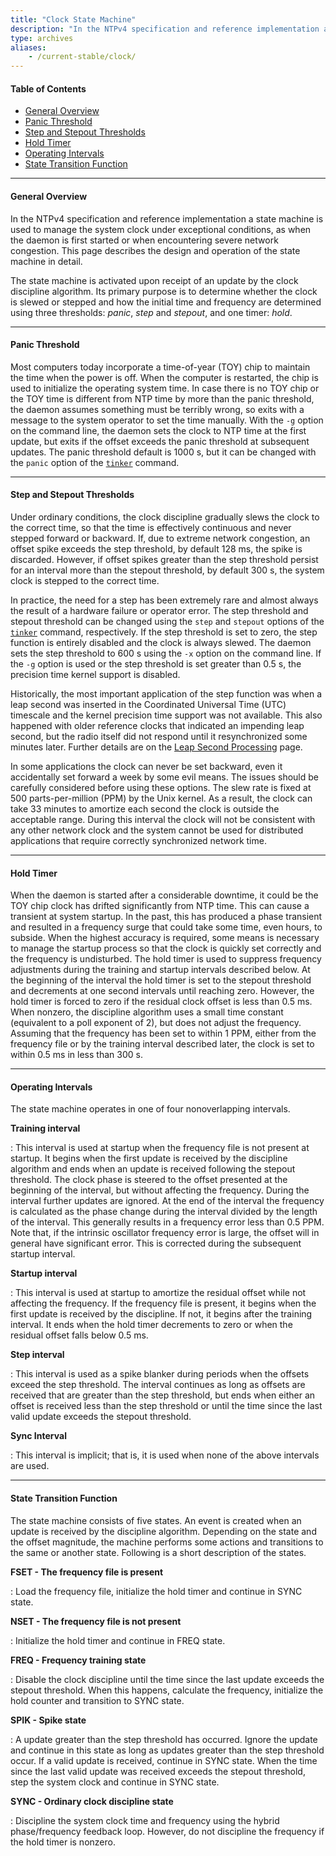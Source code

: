 ```yaml
---
title: "Clock State Machine"
description: "In the NTPv4 specification and reference implementation a state machine is used to manage the system clock under exceptional conditions, as when the daemon is first started or when encountering severe network congestion. This page describes the design and operation of the state machine."
type: archives
aliases:
    - /current-stable/clock/
---
```


#### Table of Contents

*   [General Overview](/documentation/4.2.8-series/clock/#general-overview)
*   [Panic Threshold](/documentation/4.2.8-series/clock/#panic-threshold)
*   [Step and Stepout Thresholds](/documentation/4.2.8-series/clock/#step-and-stepout-thresholds)
*   [Hold Timer](/documentation/4.2.8-series/clock/#hold-timer)
*   [Operating Intervals](/documentation/4.2.8-series/clock/#operating-intervals)
*   [State Transition Function](/documentation/4.2.8-series/clock/#state-transition-function)

* * *

#### General Overview

In the NTPv4 specification and reference implementation a state machine is used to manage the system clock under exceptional conditions, as when the daemon is first started or when encountering severe network congestion. This page describes the design and operation of the state machine in detail.

The state machine is activated upon receipt of an update by the clock discipline algorithm. Its primary purpose is to determine whether the clock is slewed or stepped and how the initial time and frequency are determined using three thresholds: _panic_, _step_ and _stepout_, and one timer: _hold_.

* * *

#### Panic Threshold

Most computers today incorporate a time-of-year (TOY) chip to maintain the time when the power is off. When the computer is restarted, the chip is used to initialize the operating system time. In case there is no TOY chip or the TOY time is different from NTP time by more than the panic threshold, the daemon assumes something must be terribly wrong, so exits with a message to the system operator to set the time manually. With the <code>-g</code> option on the command line, the daemon sets the clock to NTP time at the first update, but exits if the offset exceeds the panic threshold at subsequent updates. The panic threshold default is 1000 s, but it can be changed with the <code>panic</code> option of the [<code>tinker</code>](/documentation/4.2.8-series/miscopt/) command.

* * *

#### Step and Stepout Thresholds

Under ordinary conditions, the clock discipline gradually slews the clock to the correct time, so that the time is effectively continuous and never stepped forward or backward. If, due to extreme network congestion, an offset spike exceeds the step threshold, by default 128 ms, the spike is discarded. However, if offset spikes greater than the step threshold persist for an interval more than the stepout threshold, by default 300 s, the system clock is stepped to the correct time.

In practice, the need for a step has been extremely rare and almost always the result of a hardware failure or operator error. The step threshold and stepout threshold can be changed using the <code>step</code> and <code>stepout</code> options of the [<code>tinker</code>](/documentation/4.2.8-series/miscopt/) command, respectively. If the step threshold is set to zero, the step function is entirely disabled and the clock is always slewed. The daemon sets the step threshold to 600 s using the <code>-x</code> option on the command line. If the <code>-g</code> option is used or the step threshold is set greater than 0.5 s, the precision time kernel support is disabled.

Historically, the most important application of the step function was when a leap second was inserted in the Coordinated Universal Time (UTC) timescale and the kernel precision time support was not available. This also happened with older reference clocks that indicated an impending leap second, but the radio itself did not respond until it resynchronized some minutes later. Further details are on the [Leap Second Processing](/documentation/4.2.8-series/leap/) page.

In some applications the clock can never be set backward, even it accidentally set forward a week by some evil means. The issues should be carefully considered before using these options. The slew rate is fixed at 500 parts-per-million (PPM) by the Unix kernel. As a result, the clock can take 33 minutes to amortize each second the clock is outside the acceptable range. During this interval the clock will not be consistent with any other network clock and the system cannot be used for distributed applications that require correctly synchronized network time.

* * *

#### Hold Timer

When the daemon is started after a considerable downtime, it could be the TOY chip clock has drifted significantly from NTP time. This can cause a transient at system startup. In the past, this has produced a phase transient and resulted in a frequency surge that could take some time, even hours, to subside. When the highest accuracy is required, some means is necessary to manage the startup process so that the clock is quickly set correctly and the frequency is undisturbed. The hold timer is used to suppress frequency adjustments during the training and startup intervals described below. At the beginning of the interval the hold timer is set to the stepout threshold and decrements at one second intervals until reaching zero. However, the hold timer is forced to zero if the residual clock offset is less than 0.5 ms. When nonzero, the discipline algorithm uses a small time constant (equivalent to a poll exponent of 2), but does not adjust the frequency. Assuming that the frequency has been set to within 1 PPM, either from the frequency file or by the training interval described later, the clock is set to within 0.5 ms in less than 300 s.

* * *

#### Operating Intervals

The state machine operates in one of four nonoverlapping intervals.

**Training interval**

: This interval is used at startup when the frequency file is not present at startup. It begins when the first update is received by the discipline algorithm and ends when an update is received following the stepout threshold. The clock phase is steered to the offset presented at the beginning of the interval, but without affecting the frequency. During the interval further updates are ignored. At the end of the interval the frequency is calculated as the phase change during the interval divided by the length of the interval. This generally results in a frequency error less than 0.5 PPM. Note that, if the intrinsic oscillator frequency error is large, the offset will in general have significant error. This is corrected during the subsequent startup interval.

**Startup interval**

: This interval is used at startup to amortize the residual offset while not affecting the frequency. If the frequency file is present, it begins when the first update is received by the discipline. If not, it begins after the training interval. It ends when the hold timer decrements to zero or when the residual offset falls below 0.5 ms.

**Step interval**

: This interval is used as a spike blanker during periods when the offsets exceed the step threshold. The interval continues as long as offsets are received that are greater than the step threshold, but ends when either an offset is received less than the step threshold or until the time since the last valid update exceeds the stepout threshold.

**Sync Interval**

: This interval is implicit; that is, it is used when none of the above intervals are used.

* * *

#### State Transition Function

The state machine consists of five states. An event is created when an update is received by the discipline algorithm. Depending on the state and the offset magnitude, the machine performs some actions and transitions to the same or another state. Following is a short description of the states.

**FSET - The frequency file is present**

: Load the frequency file, initialize the hold timer and continue in SYNC state.

**NSET - The frequency file is not present**

: Initialize the hold timer and continue in FREQ state.

**FREQ - Frequency training state**

: Disable the clock discipline until the time since the last update exceeds the stepout threshold. When this happens, calculate the frequency, initialize the hold counter and transition to SYNC state.

**SPIK - Spike state**

: A update greater than the step threshold has occurred. Ignore the update and continue in this state as long as updates greater than the step threshold occur. If a valid update is received, continue in SYNC state. When the time since the last valid update was received exceeds the stepout threshold, step the system clock and continue in SYNC state.

**SYNC - Ordinary clock discipline state**

: Discipline the system clock time and frequency using the hybrid phase/frequency feedback loop. However, do not discipline the frequency if the hold timer is nonzero.